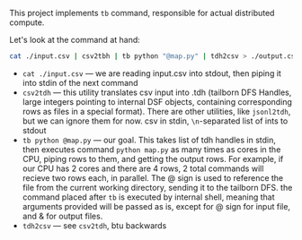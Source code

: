 This project implements `tb` command, responsible for actual distributed compute.


Let's look at the command at hand:

```bash
cat ./input.csv | csv2tbh | tb python "@map.py" | tdh2csv > ./output.csv
```
- `cat ./input.csv` — we are reading input.csv into stdout, then piping it into stdin of the next command
- `csv2tdh` — this utility translates csv input into .tdh (tailborn DFS Handles, large integers pointing to internal DSF objects, containing corresponding rows as files in a special format). There are other utilities, like `jsonl2tdh`, but we can ignore them for now. csv in stdin, `\n`-separated list of ints to stdout
- `tb python @map.py` — our goal. This takes list of tdh handles in stdin, then executes command `python map.py` as many times as cores in the CPU, piping rows to them, and getting the output rows. For example, if our CPU has 2 cores and there are 4 rows, 2 total commands will recieve two rows each, in parallel. The @ sign is used to reference the file from the current working directory, sending it to the tailborn DFS. the command placed after `tb` is executed by internal shell, meaning that arguments provided will be passed as is, except for @ sign for input file, and & for output files.
- `tdh2csv` — see `csv2tdh`, btu backwards

